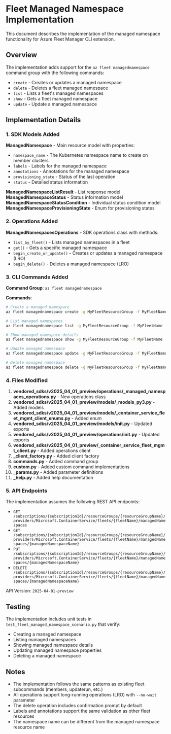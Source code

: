 # Fleet Managed Namespace Implementation

This document describes the implementation of the managed namespace functionality for Azure Fleet Manager CLI extension.

## Overview

The implementation adds support for the `az fleet managednamespace` command group with the following commands:

- `create` - Creates or updates a managed namespace
- `delete` - Deletes a fleet managed namespace  
- `list` - Lists a fleet's managed namespaces
- `show` - Gets a fleet managed namespace
- `update` - Update a managed namespace

## Implementation Details

### 1. SDK Models Added

**ManagedNamespace** - Main resource model with properties:
- `namespace_name` - The Kubernetes namespace name to create on member clusters
- `labels` - Labels for the managed namespace
- `annotations` - Annotations for the managed namespace
- `provisioning_state` - Status of the last operation
- `status` - Detailed status information

**ManagedNamespaceListResult** - List response model
**ManagedNamespaceStatus** - Status information model  
**ManagedNamespaceStatusCondition** - Individual status condition model
**ManagedNamespaceProvisioningState** - Enum for provisioning states

### 2. Operations Added

**ManagedNamespacesOperations** - SDK operations class with methods:
- `list_by_fleet()` - Lists managed namespaces in a fleet
- `get()` - Gets a specific managed namespace
- `begin_create_or_update()` - Creates or updates a managed namespace (LRO)
- `begin_delete()` - Deletes a managed namespace (LRO)

### 3. CLI Commands Added

**Command Group**: `az fleet managednamespace`

**Commands**:
```bash
# Create a managed namespace
az fleet managednamespace create -g MyFleetResourceGroup -f MyFleetName -n my-namespace

# List managed namespaces  
az fleet managednamespace list -g MyFleetResourceGroup -f MyFleetName

# Show managed namespace details
az fleet managednamespace show -g MyFleetResourceGroup -f MyFleetName -n my-namespace

# Update managed namespace
az fleet managednamespace update -g MyFleetResourceGroup -f MyFleetName -n my-namespace --labels env=staging

# Delete managed namespace
az fleet managednamespace delete -g MyFleetResourceGroup -f MyFleetName -n my-namespace
```

### 4. Files Modified

1. **vendored_sdks/v2025_04_01_preview/operations/_managed_namespaces_operations.py** - New operations class
2. **vendored_sdks/v2025_04_01_preview/models/_models_py3.py** - Added models
3. **vendored_sdks/v2025_04_01_preview/models/_container_service_fleet_mgmt_client_enums.py** - Added enum
4. **vendored_sdks/v2025_04_01_preview/models/__init__.py** - Updated exports
5. **vendored_sdks/v2025_04_01_preview/operations/__init__.py** - Updated exports
6. **vendored_sdks/v2025_04_01_preview/_container_service_fleet_mgmt_client.py** - Added operations client
7. **_client_factory.py** - Added client factory
8. **commands.py** - Added command group
9. **custom.py** - Added custom command implementations
10. **_params.py** - Added parameter definitions
11. **_help.py** - Added help documentation

### 5. API Endpoints

The implementation assumes the following REST API endpoints:

- `GET /subscriptions/{subscriptionId}/resourceGroups/{resourceGroupName}/providers/Microsoft.ContainerService/fleets/{fleetName}/managedNamespaces`
- `GET /subscriptions/{subscriptionId}/resourceGroups/{resourceGroupName}/providers/Microsoft.ContainerService/fleets/{fleetName}/managedNamespaces/{managedNamespaceName}`
- `PUT /subscriptions/{subscriptionId}/resourceGroups/{resourceGroupName}/providers/Microsoft.ContainerService/fleets/{fleetName}/managedNamespaces/{managedNamespaceName}`
- `DELETE /subscriptions/{subscriptionId}/resourceGroups/{resourceGroupName}/providers/Microsoft.ContainerService/fleets/{fleetName}/managedNamespaces/{managedNamespaceName}`

API Version: `2025-04-01-preview`

## Testing

The implementation includes unit tests in `test_fleet_managed_namespace_scenario.py` that verify:

- Creating a managed namespace
- Listing managed namespaces
- Showing managed namespace details
- Updating managed namespace properties
- Deleting a managed namespace

## Notes

- The implementation follows the same patterns as existing fleet subcommands (members, updaterun, etc.)
- All operations support long-running operations (LRO) with `--no-wait` parameter
- The delete operation includes confirmation prompt by default
- Labels and annotations support the same validation as other fleet resources
- The namespace name can be different from the managed namespace resource name